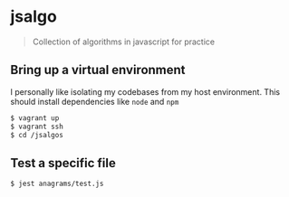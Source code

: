# jsalgo
> Collection of algorithms in javascript for practice

##  Bring up a virtual environment
I personally like isolating my codebases from my host environment. 
This should install dependencies like `node` and `npm`
```sh
$ vagrant up
$ vagrant ssh
$ cd /jsalgos
```
## Test a specific file
```sh
$ jest anagrams/test.js
```